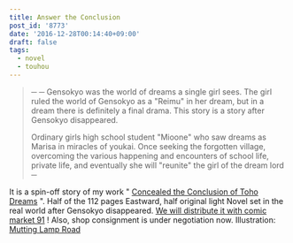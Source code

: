 ```yaml
---
title: Answer the Conclusion
post_id: '8773'
date: '2016-12-28T00:14:40+09:00'
draft: false
tags:
  - novel
  - touhou
---
```


> ─ ─ Gensokyo was the world of dreams a single girl sees. The girl ruled the world of Gensokyo as a "Reimu" in her dream, but in a dream there is definitely a final drama. This story is a story after Gensokyo disappeared.
> 
> Ordinary girls high school student "Mioone" who saw dreams as Marisa in miracles of youkai. Once seeking the forgotten village, overcoming the various happening and encounters of school life, private life, and eventually she will "reunite" the girl of the dream lord ─

It is a spin-off story of my work " [Concealed the Conclusion of Toho Dreams](/!/thC/) ". Half of the 112 pages Eastward, half original light Novel set in the real world after Gensokyo disappeared. [We will distribute it with comic market 91](/c91) ! Also, shop consignment is under negotiation now. Illustration: [Mutting Lamp Road](http://pixiv.me/mutsuki_nozomi)